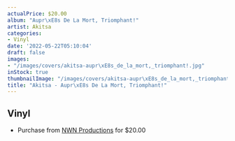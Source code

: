 ```yaml
---
actualPrice: $20.00
album: "Aupr\xE8s De La Mort, Triomphant!"
artist: Akitsa
categories:
- Vinyl
date: '2022-05-22T05:10:04'
draft: false
images:
- "/images/covers/akitsa-aupr\xE8s_de_la_mort,_triomphant!.jpg"
inStock: true
thumbnailImage: "/images/covers/akitsa-aupr\xE8s_de_la_mort,_triomphant!-thumb.jpg"
title: "Akitsa - Aupr\xE8s De La Mort, Triomphant!"
---
```


## Vinyl
* Purchase from [NWN Productions](http://shop.nwnprod.com/index.php?route=product/product&path=76&product_id=23634&sort=pd.name&order=ASC) for $20.00
